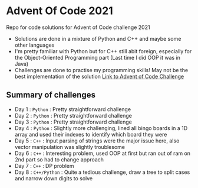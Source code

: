# Advent Of Code 2021
Repo for code solutions for Advent of Code challenge 2021
- Solutions are done in a mixture of Python and C++ and maybe some other languages
- I'm pretty familiar with Python but for C++ still abit foreign, especially for the Object-Oriented Programming part (Last time I did OOP it was in Java)
- Challenges are done to practise my programming skills! May not be the best implementation of the solution
[Link to Advent of Code Challenge](https://adventofcode.com/)

## Summary of challenges
- Day 1 : `Python` : Pretty straightforward challenge
- Day 2 : `Python` : Pretty straightforward challenge
- Day 3 : `Python` : Pretty straightforward challenge
- Day 4 : `Python` : Slightly more challenging, lined all bingo boards in a 1D array and used their indexes to identify which board they were
- Day 5 : `C++` : Input parsing of strings were the major issue here, also vector manipulation was slightly troublesome
- Day 6 : `C++` : Interesting problem, used OOP at first but ran out of ram on 2nd part so had to change approach
- Day 7 : `C++` : DP problem
- Day 8 : `C++/Python` : Quite a tedious challenge, draw a tree to split cases and narrow down digits to solve
